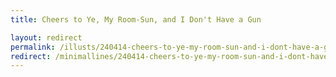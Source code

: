 ```yaml
---
title: Cheers to Ye, My Room-Sun, and I Don't Have a Gun

layout: redirect
permalink: /illusts/240414-cheers-to-ye-my-room-sun-and-i-dont-have-a-gun
redirect: /minimallines/240414-cheers-to-ye-my-room-sun-and-i-dont-have-a-gun
---
```

